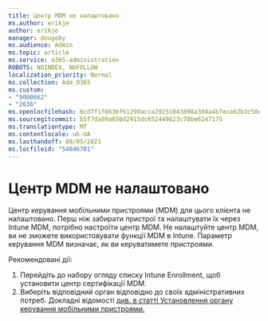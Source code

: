 ```yaml
---
title: Центр MDM не налаштовано
ms.author: erikje
author: erikje
manager: dougeby
ms.audience: Admin
ms.topic: article
ms.service: o365-administration
ROBOTS: NOINDEX, NOFOLLOW
localization_priority: Normal
ms.collection: Adm_O365
ms.custom:
- "9000662"
- "2636"
ms.openlocfilehash: 6cd7f1f663bf61290acca29251043898a3d4a4bfecab2b3c56eeb3207e8ccf9d
ms.sourcegitcommit: b5f7da89a650d2915dc652449623c78be6247175
ms.translationtype: MT
ms.contentlocale: uk-UA
ms.lasthandoff: 08/05/2021
ms.locfileid: "54046701"
---
```

# <a name="your-mdm-authority-is-not-set"></a>Центр MDM не налаштовано

Центр керування мобільними пристроями (MDM) для цього клієнта не налаштовано. Перш ніж забирати пристрої та налаштувати їх через Intune MDM, потрібно настроїти центр MDM. Не налаштуйте центр MDM, ви не зможете використовувати функції MDM в Intune. Параметр керування MDM визначає, як ви керуватимете пристроями.

Рекомендовані дії:
1. Перейдіть до набору огляду списку Intune Enrollment, щоб установити центр сертифікації MDM.
2. Виберіть відповідний орган відповідно до своїх адміністративних потреб. Докладні відомості [див. в статті Установлення органу керування мобільними пристроями.](https://docs.microsoft.com/intune/mdm-authority-set)